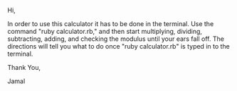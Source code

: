 Hi,

In order to use this calculator it has to be done in the terminal. Use the command "ruby calculator.rb," and then start multiplying, dividing, subtracting, adding, and checking the modulus until your ears fall off. The directions will tell you what to do once "ruby calculator.rb" is typed in to the terminal.

Thank You,

Jamal
